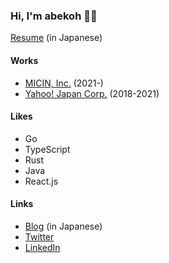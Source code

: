 ### Hi, I'm abekoh 👋😝
[Resume](./RESUME-ja.md) (in Japanese)

#### Works
- [MICIN, Inc.](https://micin.jp/en) (2021-)
- [Yahoo! Japan Corp.](https://about.yahoo.co.jp/en/info/) (2018-2021)

#### Likes
- Go
- TypeScript
- Rust
- Java
- React.js

#### Links
- [Blog](https://blog.abekoh.dev/) (in Japanese)
- [Twitter](https://twitter.com/abekoh_bcky)
- [LinkedIn](https://www.linkedin.com/in/kotaro-abe-328046132/)

